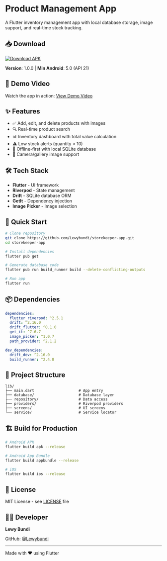 # Product Management App

A Flutter inventory management app with local database storage, image support, and real-time stock tracking.

## 📥 Download

[![Download APK](https://img.shields.io/badge/Download-APK-green?style=for-the-badge&logo=android)](https://github.com/Lewybundi/storekeeper-app/releases/download/v1.0.0/app-release.apk)

**Version**: 1.0.0 | **Min Android**: 5.0 (API 21)

## 🎥 Demo Video

Watch the app in action: [View Demo Video](https://drive.google.com/file/d/1yG5Fg-ZxCBg2kILrzE38cO5c8549iKs5/view?usp=sharing)

## ✨ Features

- ✅ Add, edit, and delete products with images
- 🔍 Real-time product search
- 📊 Inventory dashboard with total value calculation
- ⚠️ Low stock alerts (quantity < 10)
- 💾 Offline-first with local SQLite database
- 📸 Camera/gallery image support

## 🛠️ Tech Stack

- **Flutter** - UI framework
- **Riverpod** - State management
- **Drift** - SQLite database ORM
- **GetIt** - Dependency injection
- **Image Picker** - Image selection

## 🚀 Quick Start

```bash
# Clone repository
git clone https://github.com/Lewybundi/storekeeper-app.git
cd storekeeper-app

# Install dependencies
flutter pub get

# Generate database code
flutter pub run build_runner build --delete-conflicting-outputs

# Run app
flutter run
```

## 📦 Dependencies

```yaml
dependencies:
  flutter_riverpod: ^2.5.1
  drift: ^2.16.0
  drift_flutter: ^0.1.0
  get_it: ^7.6.7
  image_picker: ^1.0.7
  path_provider: ^2.1.2

dev_dependencies:
  drift_dev: ^2.16.0
  build_runner: ^2.4.8
```

## 📁 Project Structure

```
lib/
├── main.dart                    # App entry
├── database/                    # Database layer
├── repository/                  # Data access
├── providers/                   # Riverpod providers
├── screens/                     # UI screens
└── service/                     # Service locator
```

## 🏗️ Build for Production

```bash
# Android APK
flutter build apk --release

# Android App Bundle
flutter build appbundle --release

# iOS
flutter build ios --release
```

## 📝 License

MIT License - see [LICENSE](LICENSE) file

## 👨‍💻 Developer

**Lewy Bundi**

GitHub: [@Lewybundi](https://github.com/Lewybundi)

---

Made with ❤️ using Flutter